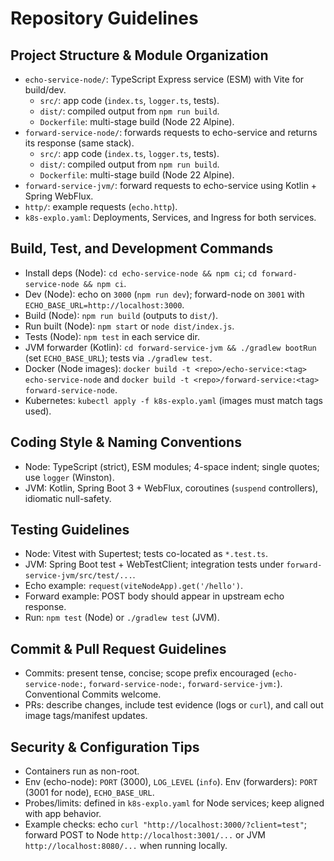 # Repository Guidelines

## Project Structure & Module Organization
- `echo-service-node/`: TypeScript Express service (ESM) with Vite for build/dev.
  - `src/`: app code (`index.ts`, `logger.ts`, tests).
  - `dist/`: compiled output from `npm run build`.
  - `Dockerfile`: multi-stage build (Node 22 Alpine).
- `forward-service-node/`: forwards requests to echo-service and returns its response (same stack).
  - `src/`: app code (`index.ts`, `logger.ts`, tests).
  - `dist/`: compiled output from `npm run build`.
  - `Dockerfile`: multi-stage build (Node 22 Alpine).
- `forward-service-jvm/`: forward requests to echo-service using Kotlin + Spring WebFlux.
- `http/`: example requests (`echo.http`).
- `k8s-explo.yaml`: Deployments, Services, and Ingress for both services.

## Build, Test, and Development Commands
- Install deps (Node): `cd echo-service-node && npm ci`; `cd forward-service-node && npm ci`.
- Dev (Node): echo on `3000` (`npm run dev`); forward-node on `3001` with `ECHO_BASE_URL=http://localhost:3000`.
- Build (Node): `npm run build` (outputs to `dist/`).
- Run built (Node): `npm start` or `node dist/index.js`.
- Tests (Node): `npm test` in each service dir.
- JVM forwarder (Kotlin): `cd forward-service-jvm && ./gradlew bootRun` (set `ECHO_BASE_URL`); tests via `./gradlew test`.
- Docker (Node images): `docker build -t <repo>/echo-service:<tag> echo-service-node` and `docker build -t <repo>/forward-service:<tag> forward-service-node`.
- Kubernetes: `kubectl apply -f k8s-explo.yaml` (images must match tags used).

## Coding Style & Naming Conventions
- Node: TypeScript (strict), ESM modules; 4-space indent; single quotes; use `logger` (Winston).
- JVM: Kotlin, Spring Boot 3 + WebFlux, coroutines (`suspend` controllers), idiomatic null-safety.

## Testing Guidelines
- Node: Vitest with Supertest; tests co-located as `*.test.ts`.
- JVM: Spring Boot test + WebTestClient; integration tests under `forward-service-jvm/src/test/...`.
- Echo example: `request(viteNodeApp).get('/hello')`.
- Forward example: POST body should appear in upstream echo response.
- Run: `npm test` (Node) or `./gradlew test` (JVM).

## Commit & Pull Request Guidelines
- Commits: present tense, concise; scope prefix encouraged (`echo-service-node:`, `forward-service-node:`, `forward-service-jvm:`). Conventional Commits welcome.
- PRs: describe changes, include test evidence (logs or `curl`), and call out image tags/manifest updates.

## Security & Configuration Tips
- Containers run as non-root.
- Env (echo-node): `PORT` (3000), `LOG_LEVEL` (`info`). Env (forwarders): `PORT` (3001 for node), `ECHO_BASE_URL`.
- Probes/limits: defined in `k8s-explo.yaml` for Node services; keep aligned with app behavior.
- Example checks: echo `curl "http://localhost:3000/?client=test"`; forward POST to Node `http://localhost:3001/...` or JVM `http://localhost:8080/...` when running locally.
